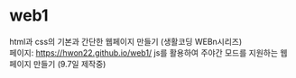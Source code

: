 # web1
html과 css의 기본과 간단한 웹페이지 만들기
(생활코딩 WEBn시리즈)\
페이지: https://hwon22.github.io/web1/
js를 활용하여 주야간 모드를 지원하는 웹페이지 만들기
(9.7일 제작중)
